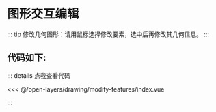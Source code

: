 <script setup>
import Map from './index.vue'
</script>
# 图形交互编辑

::: tip
修改几何图形：请用鼠标选择修改要素，选中后再修改其几何信息。
:::

<Map />

## 代码如下:

::: details 点我查看代码

<<< @/open-layers/drawing/modify-features/index.vue

:::
